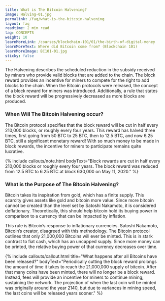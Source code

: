 ```yaml
---
title: What is The Bitcoin Halvening?
image: Halving-01.jpg
permalink: /faq/what-is-the-bitcoin-halvening
layout: faq
readtime: 2 min read
tag: CONCEPTS
weight: 10
learnMoreLink: /courses/blockchain-101/01/the-birth-of-digital-money
learnMoreText: Where did Bitcoin come from? (Blockchain 101)
learnMoreImage: BC101-01.jpg
sticky: false
---
```


<p><span>The Halvening describes the scheduled reduction in the subsidy received by miners who provide valid blocks that are added to the chain. The block reward provides an incentive for miners to compete for the right to add blocks to the chain. When the Bitcoin protocols were released, the concept of a block reward for miners was introduced. Additionally, a rule that states the block reward will be progressively decreased as more blocks are produced.</span></p>

<h3>When Will The Bitcoin Halvening occur?</h3>

<p><span>The Bitcoin protocol specifies that the block reward will be cut in half every 210,000 blocks, or roughly every four years. This reward has halved three times, first going from 50 BTC to 25 BTC, then to 12.5 BTC, and now 6.25 BTC, still a significant monetary reward! With so much money to be made in block rewards, the incentive for miners to participate remains quite lucrative.</span></p>

{% include callouts/note.html
     bodyText="Block rewards are cut in half every 210,000 blocks or roughly every four years. The block reward was reduced from 12.5 BTC to 6.25 BTC at block 630,000 on May 11, 2020."
%}

<h3>What is the Purpose of The Bitcoin Halvening?</h3>
<p><span>Bitcoin takes its inspiration from gold, which has a finite supply. This scarcity gives assets like gold and bitcoin more value. Since more bitcoin cannot be created than the level set by Satoshi Nakamoto, it is considered deflationary. Theoretically, this should help bitcoin hold its buying power in comparison to a currency that can be impacted by inflation.</span></p>

<p><span>This rule is Bitcoin’s response to inflationary currencies. Satoshi Nakamoto, Bitcoin’s creator, disagreed with this methodology. The Bitcoin protocol outlines that only 21,000,000 Bitcoins will ever be minted. This is in stark contrast to fiat cash, which has an uncapped supply. Since more money can be printed, the relative buying power of that currency decreases over time.</span></p>


{% include callouts/callout.html
    title="What happens after all Bitcoins have been released?"
    bodyText="Periodically cutting the block reward prolongs the amount of time it takes to reach the 21,000,000 supply of bitcoin. After that many coins have been minted, there will no longer be a block reward. Instead, fees will provide an incentive for miners to continue mining, sustaining the network. The projection of when the last coin will be minted was originally around the year 2140, but due to variances in mining speed, the last coins will be released years sooner."
%}
